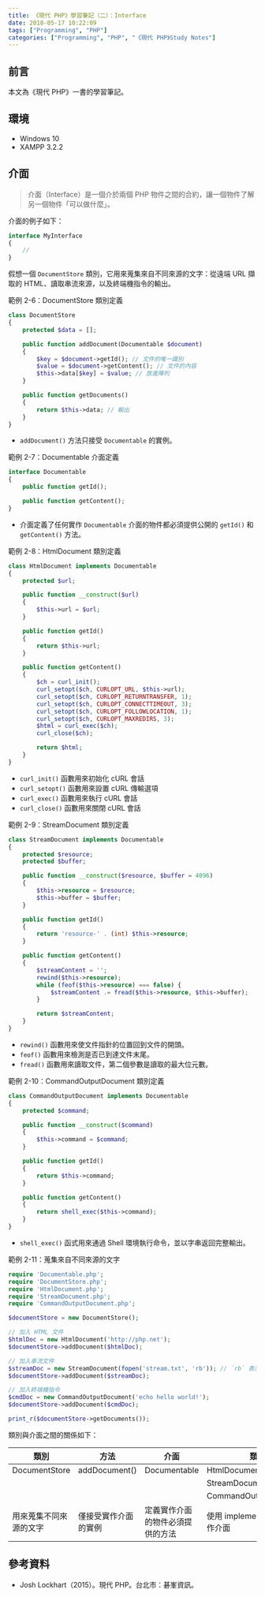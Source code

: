 ```yaml
---
title: 《現代 PHP》學習筆記（二）：Interface
date: 2018-05-17 10:22:09
tags: ["Programming", "PHP"]
categories: ["Programming", "PHP", "《現代 PHP》Study Notes"]
---
```


## 前言

本文為《現代 PHP》一書的學習筆記。

## 環境

- Windows 10
- XAMPP 3.2.2

## 介面

> 介面（Interface）是一個介於兩個 PHP 物件之間的合約，讓一個物件了解另一個物件「可以做什麼」。

介面的例子如下：

```php
interface MyInterface
{
    //
}
```

假想一個 `DocumentStore` 類別，它用來蒐集來自不同來源的文字：從遠端 URL 擷取的 HTML、讀取串流來源，以及終端機指令的輸出。

範例 2-6：DocumentStore 類別定義

```php
class DocumentStore
{
    protected $data = [];

    public function addDocument(Documentable $document)
    {
        $key = $document->getId(); // 文件的唯一識別
        $value = $document->getContent(); // 文件的內容
        $this->data[$key] = $value; // 放進陣列
    }

    public function getDocuments()
    {
        return $this->data; // 輸出
    }
}
```

- `addDocument()` 方法只接受 `Documentable` 的實例。

範例 2-7：Documentable 介面定義

```php
interface Documentable
{
    public function getId();

    public function getContent();
}
```

- 介面定義了任何實作 `Documentable` 介面的物件都必須提供公開的 `getId()` 和 `getContent()` 方法。

範例 2-8：HtmlDocument 類別定義

```php
class HtmlDocument implements Documentable
{
    protected $url;

    public function __construct($url)
    {
        $this->url = $url;
    }

    public function getId()
    {
        return $this->url;
    }

    public function getContent()
    {
        $ch = curl_init();
        curl_setopt($ch, CURLOPT_URL, $this->url);
        curl_setopt($ch, CURLOPT_RETURNTRANSFER, 1);
        curl_setopt($ch, CURLOPT_CONNECTTIMEOUT, 3);
        curl_setopt($ch, CURLOPT_FOLLOWLOCATION, 1);
        curl_setopt($ch, CURLOPT_MAXREDIRS, 3);
        $html = curl_exec($ch);
        curl_close($ch);

        return $html;
    }
}
```

- `curl_init()` 函數用來初始化 cURL 會話
- `curl_setopt()` 函數用來設置 cURL 傳輸選項
- `curl_exec()` 函數用來執行 cURL 會話
- `curl_close()` 函數用來關閉 cURL 會話

範例 2-9：StreamDocument 類別定義

```php
class StreamDocument implements Documentable
{
    protected $resource;
    protected $buffer;

    public function __construct($resource, $buffer = 4096)
    {
        $this->resource = $resource;
        $this->buffer = $buffer;
    }

    public function getId()
    {
        return 'resource-' . (int) $this->resource;
    }

    public function getContent()
    {
        $streamContent = '';
        rewind($this->resource);
        while (feof($this->resource) === false) {
            $streamContent .= fread($this->resource, $this->buffer);
        }

        return $streamContent;
    }
}
```

- `rewind()` 函數用來使文件指針的位置回到文件的開頭。
- `feof()` 函數用來檢測是否已到達文件末尾。
- `fread()` 函數用來讀取文件，第二個參數是讀取的最大位元數。

範例 2-10：CommandOutputDocument 類別定義

```php
class CommandOutputDocument implements Documentable
{
    protected $command;

    public function __construct($command)
    {
        $this->command = $command;
    }

    public function getId()
    {
        return $this->command;
    }

    public function getContent()
    {
        return shell_exec($this->command);
    }
}
```

- `shell_exec()` 函式用來通過 Shell 環境執行命令，並以字串返回完整輸出。

範例 2-11：蒐集來自不同來源的文字

```php
require 'Documentable.php';
require 'DocumentStore.php';
require 'HtmlDocument.php';
require 'StreamDocument.php';
require 'CommandOutputDocument.php';

$documentStore = new DocumentStore();

// 加入 HTML 文件
$htmlDoc = new HtmlDocument('http://php.net');
$documentStore->addDocument($htmlDoc);

// 加入串流文件
$streamDoc = new StreamDocument(fopen('stream.txt', 'rb')); // `rb` 表示二進位檔案
$documentStore->addDocument($streamDoc);

// 加入終端機指令
$cmdDoc = new CommandOutputDocument('echo hello world!');
$documentStore->addDocument($cmdDoc);

print_r($documentStore->getDocuments());
```

類別與介面之間的關係如下：

| 類別 | 方法 | 介面 | 類別 |
| --- | --- | --- | --- |
| DocumentStore | addDocument() | Documentable | HtmlDocument |
|   |   |   | StreamDocument |
|   |   |   | CommandOutputDocument |
| 用來蒐集不同來源的文字 | 僅接受實作介面的實例 | 定義實作介面的物件必須提供的方法 | 使用 implements 關鍵字實作介面 |

## 參考資料

- Josh Lockhart（2015）。現代 PHP。台北市：碁峯資訊。
